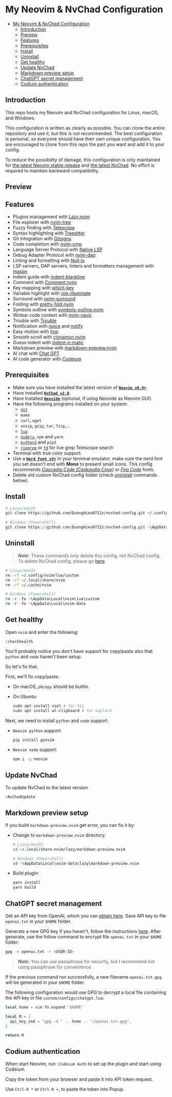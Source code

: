 # My Neovim & NvChad Configuration

- [My Neovim \& NvChad Configuration](#my-neovim--nvchad-configuration)
  - [Introduction](#introduction)
  - [Preview](#preview)
  - [Features](#features)
  - [Prerequisites](#prerequisites)
  - [Install](#install)
  - [Uninstall](#uninstall)
  - [Get healthy](#get-healthy)
  - [Update NvChad](#update-nvchad)
  - [Markdown preview setup](#markdown-preview-setup)
  - [ChatGPT secret management](#chatgpt-secret-management)
  - [Codium authentication](#codium-authentication)

## Introduction

This repo hosts my Neovim and NvChad configuration for Linux, macOS, and Windows.

This configuration is written as clearly as possible. You can clone the entire
repository and use it, but this is not recommended. The best configuration is
personal, so everyone should have their own unique configuration. You are encouraged
to clone from this repo the part you want and add it to your config.

To reduce the possibility of damage, this configuration is only maintained for
[the latest Neovim stable release](https://github.com/neovim/neovim/releases/tag/stable)
and [the latest NvChad](https://nvchad.com/docs/quickstart/install).
No effort is required to maintain backward compatibility.

## Preview

## Features

- Plugins management with [Lazy.nvim](https://github.com/folke/lazy.nvim)
- File explorer with [nvim-tree](https://github.com/nvim-tree/nvim-tree.lua)
- Fuzzy finding with [Telescope](https://github.com/nvim-telescope/telescope.nvim)
- Syntax highlighting with [Treesitter](https://github.com/nvim-treesitter/nvim-treesitter)
- Git integration with [Gitsigns](https://github.com/lewis6991/gitsigns.nvim)
- Code completion with [nvim-cmp](https://github.com/hrsh7th/nvim-cmp)
- Language Server Protocol with [Native LSP](https://github.com/neovim/nvim-lspconfig)
- Debug Adapter Protocol with [nvim-dap](https://github.com/mfussenegger/nvim-dap)
- Linting and formatting with [Null-ls](https://github.com/jose-elias-alvarez/null-ls.nvim)
- LSP servers, DAP servers, linters and formatters management with [mason](https://github.com/williamboman/mason.nvim)
- Indent guide with [indent-blankline](https://github.com/lukas-reineke/indent-blankline.nvim)
- Comment with [Comment.nvim](https://github.com/numToStr/Comment.nvim)
- Key mapping with [which-key](https://github.com/folke/which-key.nvim)
- Variable highlight with [vim-illuminate](https://github.com/RRethy/vim-illuminate)
- Surround with [nvim-surround](https://github.com/kylechui/nvim-surround)
- Folding with [pretty-fold.nvim](https://github.com/anuvyklack/pretty-fold.nvim)
- Symbols outline with [symbols-outline.nvim](https://github.com/simrat39/symbols-outline.nvim)
- Winbar code context with [nvim-navic](https://github.com/SmiteshP/nvim-navic)
- Trouble with [Trouble](https://github.com/folke/trouble.nvim)
- Notification with [noice](https://github.com/folke/noice.nvim) and [notify](https://github.com/rcarriga/nvim-notify)
- Easy motion with [hop](https://github.com/phaazon/hop.nvim)
- Smooth scroll with [cinnamon.nvim](https://github.com/declancm/cinnamon.nvim)
- Guess indent with [indent-o-matic](https://github.com/Darazaki/indent-o-matic)
- Markdown preview with [markdown-preview.nvim](https://github.com/iamcco/markdown-preview.nvim)
- AI chat with [Chat GPT](https://github.com/jackMort/ChatGPT.nvim)
- AI code generator with [Codeium](https://github.com/Exafunction/codeium.vim)

## Prerequisites

- Make sure you have installed the latest version of
  [**`Neovim v0.9+`**](https://github.com/neovim/neovim/wiki/Installing-Neovim).
- Have installed [**`NvChad v2.0`**](https://nvchad.com/docs/quickstart/install).
- Have Installed [**`Neovide`**](https://neovide.dev/installation.html)
  (optional, if using Neovide as Neovim GUI).
- Have the following programs installed on your system:
  - [`git`](https://git-scm.com/downloads)
  - `make`
  - `curl`, `wget`
  - `unzip`, `gzip`, `tar`, `7zip`,...
  - [`lua`](https://www.lua.org/download.html)
  - [`nodejs`](https://nodejs.org/en/download/), `npm` and `yarn`
  - [`python3`](https://www.python.org/downloads/) and `pip3`
  - [`ripgrep`](https://github.com/BurntSushi/ripgrep) or
    [`fd`](https://github.com/sharkdp/fd) for
    live grep Telescope search
- Terminal with true color support.
- Use a [**`Nerd Font v3+`**](https://www.nerdfonts.com/) in your terminal emulator,
  make sure the nerd font you set doesn't end with **Mono** to present small icons.
  This config recommends [_Cascadia Code (Caskaydia Cove)_](https://github.com/microsoft/cascadia-code/releases)
  or [_Fira Code_](https://github.com/tonsky/FiraCode/wiki/Installing) fonts.
- Delete old custom NvChad config folder
  (check [uninstall](#uninstall) commands below).

## Install

```bash
# Linux/macOS
git clone https://github.com/DuongHieu0712z/nvchad-config.git ~/.config/nvim/lua/custom
```

```powershell
# Windows (Powershell)
git clone https://github.com/DuongHieu0712z/nvchad-config.git ~\AppData\Local\nvim\lua\custom
```

## Uninstall

> **_Note_**: These commands only delete this config, not NvChad config.
> To delete NvChad config, please go [here](https://nvchad.com/docs/quickstart/install#uninstall).

```bash
# Linux/macOS
rm -rf ~/.config/nvim/lua/custom
rm -rf ~/.local/share/nvim
rm -rf ~/.cache/nvim
```

```powershell
# Windows (Powershell)
rm -r -fo ~\AppData\Local\nvim\lua\custom
rm -r -fo ~\AppData\Local\nvim-data
```

## Get healthy

Open `nvim` and enter the following:

```vim
:checkhealth
```

You'll probably notice you don't have support for copy/paste also that `python`
and `node` haven't been setup.

So let's fix that.

First, we'll fix copy/paste:

- On macOS, `pbcopy` should be builtin.
- On Ubuntu:

  ```bash
  sudo apt install xsel # for X11
  sudo apt install wl-clipboard # for wayland
  ```

Next, we need to install `python` and `node` support:

- `Neovim python` support:

  ```bash
  pip install pynvim
  ```

- `Neovim node` support:

  ```bash
  npm i -g neovim
  ```

## Update NvChad

To update NvChad to the latest version

```vim
:NvChadUpdate
```

## Markdown preview setup

If you build `markdown-preview.nvim` get error, you can fix it by:

- Change to `markdown-preview.nvim` directory:

  ```bash
  # Linux/macOS
  cd ~/.local/share-nvim/lazy/markdown-preview.nvim
  ```

  ```powershell
  # Windows (Powershell)
  cd ~\AppData\Local\nvim-data\lazy\markdown-preview.nvim
  ```

- Build plugin:

  ```bash
  yarn install
  yarn build
  ```

## ChatGPT secret management

Get an API key from OpenAI, which you can [obtain here](https://platform.openai.com/account/api-keys).
Save API key to file `openai.txt` in your `$HOME` folder.

Generate a new GPG key if you haven't, follow the instructions
[here](https://docs.github.com/en/authentication/managing-commit-signature-verification/generating-a-new-gpg-key).
After generate, use the follow command to encrypt file `openai.txt`
in your `$HOME` folder:

```bash
gpg -e openai.txt -r <USER-ID>
```

> **_Note_**: You can use passphrase for security,
> but I recommend not using passphrase for convenience.

If the previous command run successfully, a new filename `openai.txt.gpg` will be
generated in your `$HOME` folder.

The following configuration would use GPG to decrypt a local file containing
the API key in file `custom/configs/chatgpt.lua`:

```lua
local home = vim.fn.expand "$HOME"

local M = {
  api_key_cmd = "gpg -d " .. home .. "/openai.txt.gpg",
}

return M
```

## Codium authentication

When start Neovim, run `:Codeium Auth` to set up the plugin and
start using Codeium.

Copy the token from your browser and paste it into API token request.

Use `Ctrl-R *` or `Ctrl-R +`, to paste the token into Popup.
